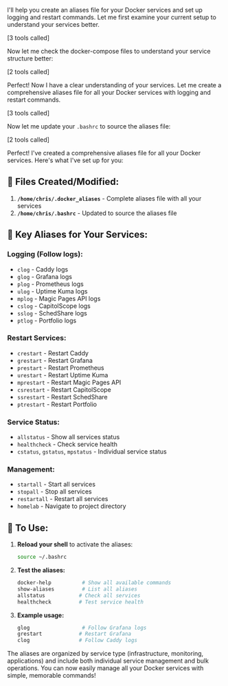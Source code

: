 I'll help you create an aliases file for your Docker services and set up logging and restart commands. Let me first examine your current setup to understand your services better.


[3 tools called]

Now let me check the docker-compose files to understand your service structure better:


[2 tools called]

Perfect! Now I have a clear understanding of your services. Let me create a comprehensive aliases file for all your Docker services with logging and restart commands.


[3 tools called]

Now let me update your `.bashrc` to source the aliases file:


[2 tools called]

Perfect! I've created a comprehensive aliases file for all your Docker services. Here's what I've set up for you:

## 📁 Files Created/Modified:

1. **`/home/chris/.docker_aliases`** - Complete aliases file with all your services
2. **`/home/chris/.bashrc`** - Updated to source the aliases file

## 🚀 Key Aliases for Your Services:

### **Logging (Follow logs):**
- `clog` - Caddy logs
- `glog` - Grafana logs  
- `plog` - Prometheus logs
- `ulog` - Uptime Kuma logs
- `mplog` - Magic Pages API logs
- `cslog` - CapitolScope logs
- `sslog` - SchedShare logs
- `ptlog` - Portfolio logs

### **Restart Services:**
- `crestart` - Restart Caddy
- `grestart` - Restart Grafana
- `prestart` - Restart Prometheus
- `urestart` - Restart Uptime Kuma
- `mprestart` - Restart Magic Pages API
- `csrestart` - Restart CapitolScope
- `ssrestart` - Restart SchedShare
- `ptrestart` - Restart Portfolio

### **Service Status:**
- `allstatus` - Show all services status
- `healthcheck` - Check service health
- `cstatus`, `gstatus`, `mpstatus` - Individual service status

### **Management:**
- `startall` - Start all services
- `stopall` - Stop all services  
- `restartall` - Restart all services
- `homelab` - Navigate to project directory

## 🔧 To Use:

1. **Reload your shell** to activate the aliases:
   ```bash
   source ~/.bashrc
   ```

2. **Test the aliases:**
   ```bash
   docker-help          # Show all available commands
   show-aliases         # List all aliases
   allstatus           # Check all services
   healthcheck         # Test service health
   ```

3. **Example usage:**
   ```bash
   glog                 # Follow Grafana logs
   grestart            # Restart Grafana
   clog                # Follow Caddy logs
   ```

The aliases are organized by service type (infrastructure, monitoring, applications) and include both individual service management and bulk operations. You can now easily manage all your Docker services with simple, memorable commands!